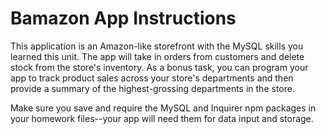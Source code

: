 # Bamazon App Instructions

This application is an Amazon-like storefront with the MySQL skills you learned this unit. The app will take in orders from customers and delete stock from the store's inventory. As a bonus task, you can program your app to track product sales across your store's departments and then provide a summary of the highest-grossing departments in the store.

Make sure you save and require the MySQL and Inquirer npm packages in your homework files--your app will need them for data input and storage.


